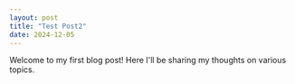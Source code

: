 ```yaml
---
layout: post
title: "Test Post2"
date: 2024-12-05
---
```


Welcome to my first blog post! Here I'll be sharing my thoughts on various topics.
